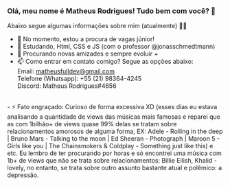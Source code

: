 ### Olá, meu nome é Matheus Rodrigues! Tudo bem com você? 👋

Abaixo segue algumas informações sobre mim (atualmente) 🥳😇

- 🔭 No momento, estou a procura de vagas júnior!
- 🌱 Estudando, Html, CSS e JS (com o professor @jonasschmedtmann)
- 👯 Procurando novas amizades e sempre evoluir +
- 📫 Como entrar em contato comigo? 
   Segue as opções abaixo: <br>
Email: matheusfulldev@gmail.com <br>
Telefone (Whatsapp): +55 (21) 98364-4245 <br>
Discord: Matheus Rodrigues#4656 <br>
<br>
- ⚡ Fato engraçado: Curioso de forma excessiva XD (esses dias eu estava analisando a quantidade de views das músicas mais famosas e reparei que as com 1bilhão+ de views quase 99% delas se tratam sobre relacionamentos amorosos de alguma forma, EX: Adele - Rolling in the deep | Bruno Mars - Talking to the moon | Ed Sheeran - Photograph | Maroon 5 - Girls like you | The Chainsmokers & Coldplay - Something just like this) e etc. Eu lembro de ter procurando por horas e só encontrei uma música com 1b+ de views que não se trata sobre relacionamentos: Billie Eilish, Khalid - lovely, no entanto, se trata sobre outro assunto bastante atual e polêmico: a depressão.


